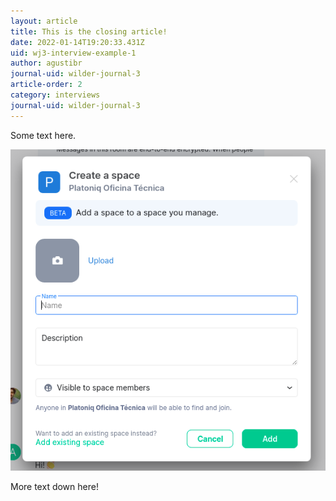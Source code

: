 ```yaml
---
layout: article
title: This is the closing article!
date: 2022-01-14T19:20:33.431Z
uid: wj3-interview-example-1
author: agustibr
journal-uid: wilder-journal-3
article-order: 2
category: interviews
journal-uid: wilder-journal-3
---
```

Some text here.

![Hello!](/media/uploads/add-a-space-to-a-space.png "the image title!")

More text down here!
